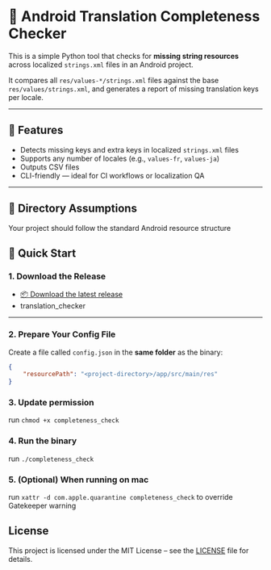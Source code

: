 # 🧩 Android Translation Completeness Checker

This is a simple Python tool that checks for **missing string resources** across localized `strings.xml` files in an Android project.

It compares all `res/values-*/strings.xml` files against the base `res/values/strings.xml`, and generates a report of missing translation keys per locale.

---

## 🚀 Features

- Detects missing keys and extra keys in localized `strings.xml` files
- Supports any number of locales (e.g., `values-fr`, `values-ja`)
- Outputs CSV files
- CLI-friendly — ideal for CI workflows or localization QA

---

## 📁 Directory Assumptions

Your project should follow the standard Android resource structure

## 🚀 Quick Start

### 1. **Download the Release**

- [📦 Download the latest release](https://github.com/DeakyuLee/CompletenessCheck/releases/tag/v1.0.0)
- translation_checker

---

### 2. **Prepare Your Config File**

Create a file called `config.json` in the **same folder** as the binary:

```json
{
    "resourcePath": "<project-directory>/app/src/main/res"
}
```

### 3. Update permission

run `chmod +x completeness_check`

### 4. Run the binary

run `./completeness_check`

### 5. (Optional) When running on mac

run `xattr -d com.apple.quarantine completeness_check` to override Gatekeeper warning

## License

This project is licensed under the MIT License – see the [LICENSE](./LICENSE) file for details.